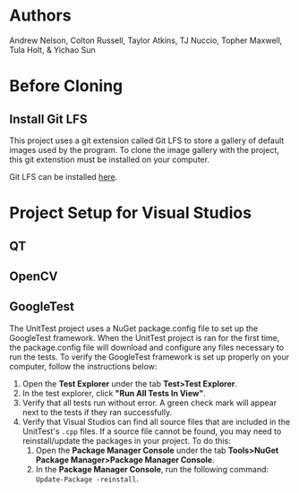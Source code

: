 # Authors
 Andrew Nelson, Colton Russell, Taylor Atkins, TJ Nuccio, Topher Maxwell, Tula Holt, & Yichao Sun

# Before Cloning

## Install Git LFS
 
This project uses a git extension called Git LFS to store a gallery of default images used by the program. To clone the image gallery with the project, this git extenstion must be installed on your computer.

Git LFS can be installed [here](https://git-lfs.github.com/).


# Project Setup for Visual Studios

## QT

## OpenCV

## GoogleTest

The UnitTest project uses a NuGet package.config file to set up the GoogleTest framework. When the UnitTest project is ran for the first time, the package.config file will download and configure any files necessary to run the tests. To verify the GoogleTest framework is set up properly on your computer, follow the instructions below:

1. Open the **Test Explorer** under the tab **Test>Test Explorer**.
2. In the test explorer, click **"Run All Tests In View"**.
3. Verify that all tests run without error. A green check mark will appear next to the tests if they ran successfully.
4. Verify that Visual Studios can find all source files that are included in the UnitTest's `.cpp` files. If a source file cannot be found, you may need to reinstall/update the packages in your project. To do this:
    1. Open the **Package Manager Console** under the tab **Tools>NuGet Package Manager>Package Manager Console**.
    2. In the **Package Manager Console**, run the following command: `Update-Package -reinstall`. 
